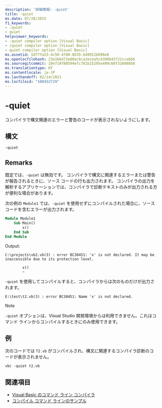 ```yaml
---
description: '詳細情報: -quiet'
title: -quiet
ms.date: 07/20/2015
f1_keywords:
- -quiet
- quiet
helpviewer_keywords:
- -quiet compiler option [Visual Basic]
- /quiet compiler option [Visual Basic]
- quiet compiler option [Visual Basic]
ms.assetid: 5d77fa23-4c50-4708-8535-649912b098e8
ms.openlocfilehash: 23e1b6472e80ac6ca2ecea5c4390b43722ccebb6
ms.sourcegitcommit: 10e719780594efc781b15295e499c66f316068b8
ms.translationtype: HT
ms.contentlocale: ja-JP
ms.lasthandoff: 02/14/2021
ms.locfileid: "100432729"
---
```

# <a name="-quiet"></a>-quiet

コンパイラで構文関連のエラーと警告のコードが表示されないようにします。

## <a name="syntax"></a>構文

```console
-quiet
```

## <a name="remarks"></a>Remarks

既定では、`-quiet` は無効です。 コンパイラで構文に関連するエラーまたは警告が報告されるときに、ソース コードの行も出力されます。 コンパイラの出力を解析するアプリケーションでは、コンパイラで診断テキストのみが出力される方が便利な場合があります。

次の例の `Module1` では、`-quiet` を使用せずにコンパイルされた場合に、ソース コードを含むエラーが出力されます。

```vb
Module Module1
    Sub Main()
        x()
    End Sub
End Module
```

Output:

```console
C:\projects\vb2.vb(3) : error BC30451: 'x' is not declared. It may be inaccessible due to its protection level.

        x()
        ~
```

`-quiet` を使用してコンパイルすると、コンパイラからは次のものだけが出力されます。

```console
E:\test\t2.vb(3) : error BC30451: Name 'x' is not declared.
```

> [!NOTE]
> `-quiet` オプションは、Visual Studio 開発環境からは利用できません。これはコマンド ラインからコンパイルするときにのみ使用できます。

## <a name="example"></a>例

次のコードでは `T2.vb` がコンパイルされ、構文に関連するコンパイラ診断のコードが表示されません。

```console
vbc -quiet t2.vb
```

## <a name="see-also"></a>関連項目

- [Visual Basic のコマンド ライン コンパイラ](index.md)
- [コンパイル コマンド ラインのサンプル](sample-compilation-command-lines.md)

